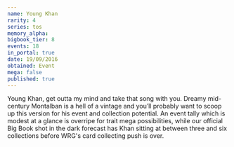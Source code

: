 ```yaml
---
name: Young Khan
rarity: 4
series: tos
memory_alpha:
bigbook_tier: 8
events: 18
in_portal: true
date: 19/09/2016
obtained: Event
mega: false
published: true
---
```


Young Khan, get outta my mind and take that song with you. Dreamy mid-century Montalban is a hell of a vintage and you’ll probably want to scoop up this version for his event and collection potential. An event tally which is modest at a glance is overripe for trait mega possibilities, while our official Big Book shot in the dark forecast has Khan sitting at between three and six collections before WRG's card collecting push is over.
